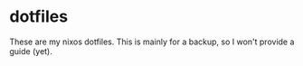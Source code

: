 # dotfiles

These are my nixos dotfiles. This is mainly for a backup, so I won't provide a guide (yet).
